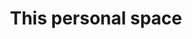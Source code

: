 ---
title: This personal space
name: corralx.github.io
description: TODO
image: placeholder.png
live-preview: false
platforms: firefox,chrome,ie,opera
priority: 100
layout: project
---